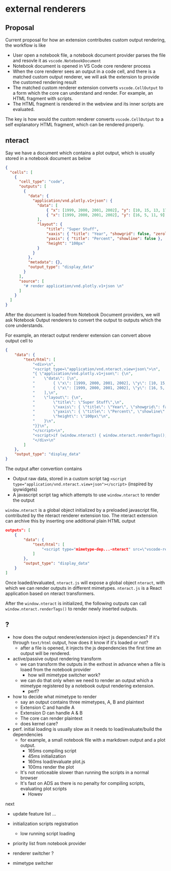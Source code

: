 # external renderers

## Proposal 

Current proposal for how an extension contributes custom output rendering, the workflow is like

* User open a notebook file, a notebook document provider parses the file and resovle it as `vscode.NotebookDocument`
* Notebook document is opened in VS Code core renderer process
* When the core renderer sees an output in a code cell, and there is a matched custom output renderer, we will ask the extension to provide the customed rendering result
* The matched custom renderer extension converts `vscode.CellOutput` to a form which the core can understand and render. For example, an HTML fragment with scripts.
* The HTML fragment is rendered in the webview and its inner scripts are evaluated.

The key is how would the custom renderer converts `vscode.CellOutput` to a self explanatory HTML fragment, which can be rendered properly.

## nteract

Say we have a document which contains a plot output, which is usually stored in a notebook document as below

```json
{
  "cells": [
    {
      "cell_type": "code",
      "outputs": [
        {
          "data": {
            "application/vnd.plotly.v1+json": {
              "data": [
                  { "x": [1999, 2000, 2001, 2002], "y": [10, 15, 13, 17], "type": "scatter" },
                  { "x": [1999, 2000, 2001, 2002], "y": [16, 5, 11, 9], "type": "scatter" }
              ],
              "layout": {
                  "title": "Super Stuff",
                  "xaxis": { "title": "Year", "showgrid": false, "zeroline": false },
                  "yaxis": { "title": "Percent", "showline": false },
                  "height": "100px"
              }
            }
          },
          "metadata": {},
          "output_type": "display_data"
        }
      ],
      "source": [
        "# render application/vnd.plotly.v1+json \n"
      ]
    }
  ]
}
```

After the document is loaded from Notebook Document providers, we will ask Notebook Output renderers to convert the output to outputs which the core understands.

For example, an nteract output renderer extension can convert above output cell to 

```json
{
    "data": {
        "text/html": [
            "<div>\n",
            "<script type=\"application/vnd.nteract.view+json\">\n",
            "{ \"application/vnd.plotly.v1+json\": {\n",
            "    \"data\": [\n",
            "        { \"x\": [1999, 2000, 2001, 2002], \"y\": [10, 15, 13, 17], \"type\": \"scatter\" },\n",
            "        { \"x\": [1999, 2000, 2001, 2002], \"y\": [16, 5, 11, 9], \"type\": \"scatter\" }\n",
            "    ],\n",
            "    \"layout\": {\n",
            "        \"title\": \"Super Stuff\",\n",
            "        \"xaxis\": { \"title\": \"Year\", \"showgrid\": false, \"zeroline\": false },\n",
            "        \"yaxis\": { \"title\": \"Percent\", \"showline\": false },\n",
            "        \"height\": \"100px\"\n",
            "    }\n",
            "}}\n",
            "</script>\n",
            "<script>if (window.nteract) { window.nteract.renderTags(); } </script>\n",
            "</div>\n"
        ]
    },
    "output_type": "display_data"
}
```

The output after convertion contains 

* Output raw data, stored in a custom script tag `<script type="application/vnd.nteract.view+json"></script>` (inspired by ipywidgets)
* A javascript script tag which attempts to use `window.nteract` to render the output

`window.nteract` is a global object initialized by a preloaded javascript file, contributed by the nteract renderer extension too. The nteract extension can archive this by inserting one additional plain HTML output 

```json
outputs": [
    {
        "data": {
            "text/html": [
                "<script type="mimetype-dep...-nteract" src=\"vscode-resource://file///Users/penlv/code/vscode/extensions/notebook-test/dist/nteract.js\"></script>"
            ]
        },
        "output_type": "display_data"
    }
]
```

Once loaded/evaluated, `nteract.js` will expose a global object `nteract`, with which we can render outputs in different mimetypes. `nteract.js` is a React application based on nteract transformers.

After the `window.nteract` is initialized, the following outputs can call `window.nteract.renderTags()` to render newly inserted outputs.

## ?

* how does the output renderer/extension inject js dependencies? If it's through `text/html` output, how does it know if it's loaded or not?
  * after a file is opened, it injects the js dependencies the first time an output will be rendered.
* active/passive output rendering transform
  * we can transform the outputs in the exthost in advance when a file is loaed from the notebook provider
    * how will mimetype switcher work?
  * we can do that only when we need to render an output which a mimetype registered by a notebook output rendering extension.
    * perf?
* how to decide what mimetype to render
  * say an output contains three mimetypes, A, B and plaintext
  * Extension C and handle A
  * Extension D can handle A & B
  * The core can render plaintext
  - does kernel care?
* perf. initial loading is usually slow as it needs to load/evaluate/build the dependencies
  * for example, a small notebook file with a markdown output and a plot output.
    * 165ms compiling script
    * 45ms initialization
    * 160ms load/evaluate plot.js
    * 100ms render the plot
  * It's not noticeable slower than running the scripts in a normal browser
  * It's fast on ADS as there is no penalty for compiling scripts, evaluating plot scripts
    * Howev


next

- update feature list ...


- initialization scripts registration
  - low running script loading
- priority list from notebook provider
- renderer switcher ? 


- mimetype switcher 
